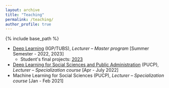 ```yaml
---
layout: archive
title: "Teaching"
permalink: /teaching/
author_profile: true
---
```


{% include base_path %}

* [Deep Learning](https://www.tu-braunschweig.de/igp/lehre/master/dl-rs) (IGP/TUBS), *Lecturer – Master program* [Summer Semester - 2022, 2023]
  * Student's final projects: [2023](https://deep-learning-igp-tubs-sose2023.github.io/)
* [Deep Learning for Social Sciences and Public Administration](https://qlab.pucp.edu.pe/cursos/diplomatura-qlab) (PUCP), *Lecturer – Specialization course* [Apr - July 2022]
* Machine Learning for Social Sciences (PUCP), *Lecturer – Specialization course* [Jan - Feb 2021]